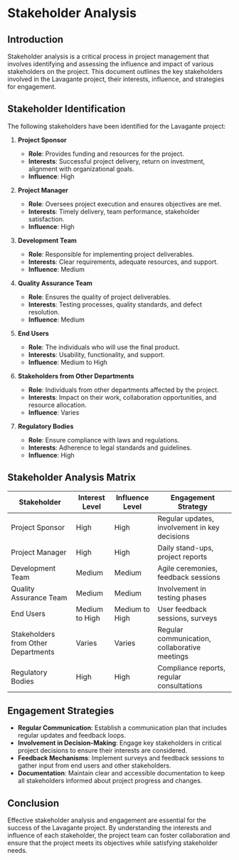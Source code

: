 # Stakeholder Analysis

## Introduction
Stakeholder analysis is a critical process in project management that involves identifying and assessing the influence and impact of various stakeholders on the project. This document outlines the key stakeholders involved in the Lavagante project, their interests, influence, and strategies for engagement.

## Stakeholder Identification
The following stakeholders have been identified for the Lavagante project:

1. **Project Sponsor**
   - **Role**: Provides funding and resources for the project.
   - **Interests**: Successful project delivery, return on investment, alignment with organizational goals.
   - **Influence**: High

2. **Project Manager**
   - **Role**: Oversees project execution and ensures objectives are met.
   - **Interests**: Timely delivery, team performance, stakeholder satisfaction.
   - **Influence**: High

3. **Development Team**
   - **Role**: Responsible for implementing project deliverables.
   - **Interests**: Clear requirements, adequate resources, and support.
   - **Influence**: Medium

4. **Quality Assurance Team**
   - **Role**: Ensures the quality of project deliverables.
   - **Interests**: Testing processes, quality standards, and defect resolution.
   - **Influence**: Medium

5. **End Users**
   - **Role**: The individuals who will use the final product.
   - **Interests**: Usability, functionality, and support.
   - **Influence**: Medium to High

6. **Stakeholders from Other Departments**
   - **Role**: Individuals from other departments affected by the project.
   - **Interests**: Impact on their work, collaboration opportunities, and resource allocation.
   - **Influence**: Varies

7. **Regulatory Bodies**
   - **Role**: Ensure compliance with laws and regulations.
   - **Interests**: Adherence to legal standards and guidelines.
   - **Influence**: High

## Stakeholder Analysis Matrix
| Stakeholder               | Interest Level | Influence Level | Engagement Strategy                     |
|--------------------------|----------------|-----------------|----------------------------------------|
| Project Sponsor          | High           | High            | Regular updates, involvement in key decisions |
| Project Manager          | High           | High            | Daily stand-ups, project reports       |
| Development Team         | Medium         | Medium          | Agile ceremonies, feedback sessions     |
| Quality Assurance Team    | Medium         | Medium          | Involvement in testing phases           |
| End Users                | Medium to High | Medium to High  | User feedback sessions, surveys         |
| Stakeholders from Other Departments | Varies | Varies         | Regular communication, collaborative meetings |
| Regulatory Bodies        | High           | High            | Compliance reports, regular consultations |

## Engagement Strategies
- **Regular Communication**: Establish a communication plan that includes regular updates and feedback loops.
- **Involvement in Decision-Making**: Engage key stakeholders in critical project decisions to ensure their interests are considered.
- **Feedback Mechanisms**: Implement surveys and feedback sessions to gather input from end users and other stakeholders.
- **Documentation**: Maintain clear and accessible documentation to keep all stakeholders informed about project progress and changes.

## Conclusion
Effective stakeholder analysis and engagement are essential for the success of the Lavagante project. By understanding the interests and influence of each stakeholder, the project team can foster collaboration and ensure that the project meets its objectives while satisfying stakeholder needs.